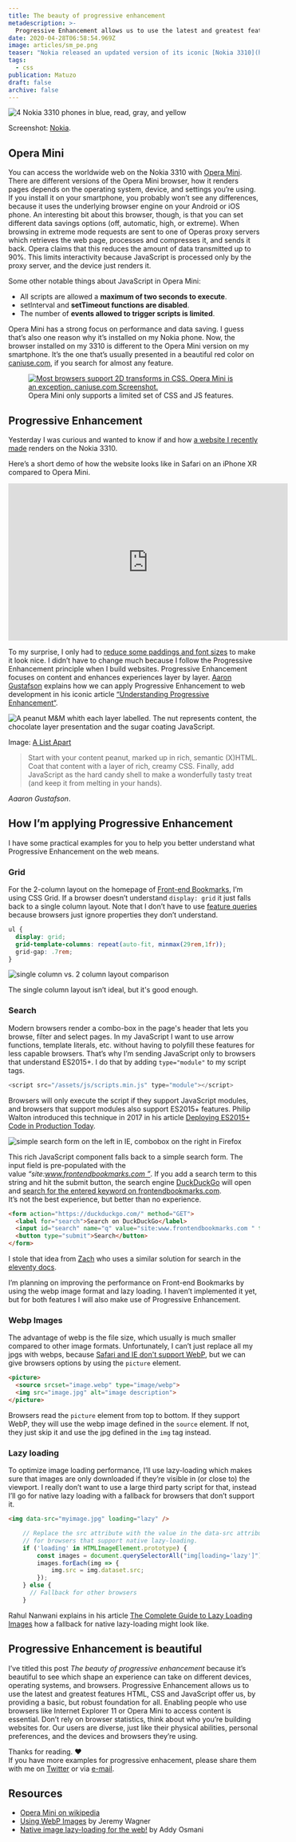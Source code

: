 ```yaml
---
title: The beauty of progressive enhancement
metadescription: >-
  Progressive Enhancement allows us to use the latest and greatest features HTML, CSS and JavaScript offer us, by providing a basic, but robust foundation for all.
date: 2020-04-28T06:58:54.969Z
image: articles/sm_pe.png
teaser: "Nokia released an updated version of its iconic [Nokia 3310](https://www.nokia.com/phones/en_int/nokia-3310) about 3 years ago. It was affordable for me (€60/$65), so I had to get one. It came with a 2 MP camera, a battery that lasts 30 days (up to 22 hours talk time), 2G, 16 MB storage, the original Snake game, and a browser. "
tags:
  - css
publication: Matuzo
draft: false
archive: false
---
```


![4 Nokia 3310 phones in blue, read, gray, and yellow](https://res.cloudinary.com/dp3mem7or/image/upload/c_scale,q_90,w_800/v1588058813/articles/progressive/nokia_phones.jpg)

Screenshot: [Nokia](https://www.nokia.com/phones/en_int/nokia-3310).

## Opera Mini
You can access the worldwide web on the Nokia 3310 with [Opera Mini](https://www.opera.com/de/mobile). There are different versions of the Opera Mini browser, how it renders pages depends on the operating system, device, and settings you’re using.
If you install it on your smartphone, you probably won’t see any differences, because it uses the underlying browser engine on your Android or iOS phone. An interesting bit about this browser, though, is that you can set different data savings options (off, automatic, high, or extreme). When browsing in extreme mode requests are sent to one of Operas proxy servers which retrieves the web page, processes and compresses it, and sends it back. Opera claims that this reduces the amount of data transmitted up to 90%. This limits interactivity because JavaScript is processed only by the proxy server, and the device just renders it.

Some other notable things about JavaScript in Opera Mini:

* All scripts are allowed a **maximum of two seconds to execute**.
* setInterval and **setTimeout functions are disabled**.
* The number of **events allowed to trigger scripts is limited**.

Opera Mini has a strong focus on performance and data saving. I guess that’s also one reason why it’s installed on my Nokia phone. Now, the browser installed on my 3310 is different to the Opera Mini version on my smartphone. It’s the one that’s usually presented in a beautiful red color on [caniuse.com](https://caniuse.com/), if you search for almost any feature.

<figure class="figure figure--full">
<a href="https://caniuse.com/#feat=transforms3d" rel="noopener"><img src="https://res.cloudinary.com/dp3mem7or/image/upload/c_scale,q_100,w_1290/v1588059649/articles/progressive/caniuse.jpg" alt="Most browsers support 2D transforms in CSS. Opera Mini is an exception. caniuse.com Screenshot."></a>

<figcaption>
Opera Mini only supports a limited set of CSS and JS features.
</figcaption>
</figure>

## Progressive Enhancement

Yesterday I was curious and wanted to know if and how [a website I recently made](https://www.frontendbookmarks.com/) renders on the Nokia 3310.

Here’s a short demo of how the website looks like in Safari on an iPhone XR compared to Opera Mini.

<div class="content__video-wrapper"><div class="video-wrapper"><iframe width="560" height="315" src="https://www.youtube.com/embed/78gtfL9ZA7U" frameborder="0" allow="accelerometer; autoplay; encrypted-media; gyroscope; picture-in-picture" allowfullscreen title="Progressive Enhancement Demo on a Nokia 3310." loading="lazy"></iframe></div></div>

To my surprise, I only had to [reduce some paddings and font sizes](https://github.com/matuzo/front-end-bookmarks/commit/6f1c0cdc3bef830b9f87ad1a1d50bc4b4c258166) to make it look nice. 
I didn’t have to change much because I follow the Progressive Enhancement principle when I build websites. Progressive Enhancement focuses on content and enhances experiences layer by layer. [Aaron Gustafson](https://www.aaron-gustafson.com/) explains how we can apply Progressive Enhancement to web development in his iconic article [“Understanding Progressive Enhancement“](https://alistapart.com/article/understandingprogressiveenhancement/). 

![A peanut M&M whith each layer labelled. The nut represents  content, the chocolate layer presentation and the sugar coating JavaScript.](https://res.cloudinary.com/dp3mem7or/image/upload/c_scale,q_100,w_540/v1588060675/articles/progressive/m-m.jpg)

Image: [A List Apart](https://alistapart.com/article/understandingprogressiveenhancement/)

> Start with your content peanut, marked up in rich, semantic (X)HTML. Coat that content with a layer of rich, creamy CSS. Finally, add JavaScript as the hard candy shell to make a wonderfully tasty treat (and keep it from melting in your hands).

<cite>Aaaron Gustafson</cite>.

## How I’m applying Progressive Enhancement

I have some practical examples for you to help you better understand what Progressive Enhancement on the web means.

### Grid

For the 2-column layout on the homepage of [Front-end Bookmarks](https://www.frontendbookmarks.com/), I’m using CSS Grid. If a browser doesn’t understand `display: grid` it just falls back to a single column layout. Note that I don’t have to use [feature queries](https://developer.mozilla.org/en-US/docs/Web/CSS/CSS_Conditional_Rules/Using_Feature_Queries) because browsers just ignore properties they don’t understand.

```css
ul {
  display: grid;
  grid-template-columns: repeat(auto-fit, minmax(29rem,1fr));
  grid-gap: .7rem;
}
```

![single column vs. 2 column layout comparison](https://res.cloudinary.com/dp3mem7or/image/upload/v1588061714/articles/progressive/ie11ff.jpg)

The single column layout isn’t ideal, but it's good enough.

### Search

Modern browsers render a combo-box in the page's header that lets you browse, filter and select pages. In my JavaScript I want to use arrow functions, template literals, etc. without having to polyfill these features for less capable browsers. That’s why I’m sending JavaScript only to browsers that understand ES2015+. I do that by adding `type="module"` to my script tags.

```js
<script src="/assets/js/scripts.min.js" type="module"></script>
```

Browsers will only execute the script if they support JavaScript modules, and browsers that support modules also support ES2015+ features. Philip Walton introduced this technique in 2017 in his article [Deploying ES2015+ Code in Production Today](https://philipwalton.com/articles/deploying-es2015-code-in-production-today/). 

![simple search form on the left in IE, combobox on the right in Firefox](https://res.cloudinary.com/dp3mem7or/image/upload/v1588062035/articles/progressive/ie11ff2.jpg)

This rich JavaScript component falls back to a simple search form. The input field is pre-populated with the value <i>“site:www.frontendbookmarks.com ”</i>. If you add a search term to this string and hit the submit button, the search engine [DuckDuckGo](https://duckduckgo.com) will open and [search for the entered keyword on frontendbookmarks.com](https://duckduckgo.com/?q=site%3A+frontendbookmarks.com+html&t=h_&ia=web).  
It’s not the best experience, but better than no experience. 

```html
<form action="https://duckduckgo.com/" method="GET">
  <label for="search">Search on DuckDuckGo</label>
  <input id="search" name="q" value="site:www.frontendbookmarks.com " type="text">
  <button type="submit">Search</button>
</form>
```
I stole that idea from [Zach](https://www.zachleat.com/) who uses a similar solution for search in the [eleventy docs](https://www.11ty.dev/docs/search/). 

I’m planning on improving the performance on Front-end Bookmarks by using the webp image format and lazy loading. I haven’t implemented it yet, but for both features I will also make use of Progressive Enhancement.

### Webp Images

The advantage of webp is the file size, which usually is much smaller compared to other image formats. Unfortunately, I can’t just replace all my jpgs with webps, because [Safari and IE don't support WebP](https://caniuse.com/#feat=webp), but we can give browsers options by using the `picture` element.

```html
<picture>
  <source srcset="image.webp" type="image/webp"> 
  <img src="image.jpg" alt="image description"> 
</picture>
```

Browsers read the `picture` element from top to bottom. If they support WebP, they will use the webp image defined in the `source` element. If not, they just skip it and use the jpg defined in the `img` tag instead.  

### Lazy loading

To optimize image loading performance, I’ll use lazy-loading which makes sure that images are only downloaded if they’re visible in (or close to) the viewport. I really don’t want to use a large third party script for that, instead I’ll go for native lazy loading with a fallback for browsers that don’t support it.

```html
<img data-src="myimage.jpg" loading="lazy" />
```

```js
    // Replace the src attribute with the value in the data-src attribute
    // for browsers that support native lazy-loading.
    if ('loading' in HTMLImageElement.prototype) {
        const images = document.querySelectorAll("img[loading='lazy']");
        images.forEach(img => {
            img.src = img.dataset.src;
        });
    } else {
      // Fallback for other browsers
    }
```

Rahul Nanwani explains in his article [The Complete Guide to Lazy Loading Images](https://css-tricks.com/the-complete-guide-to-lazy-loading-images/) how a fallback for native lazy-loading might look like.

## Progressive Enhancement is beautiful

I’ve titled this post *The beauty of progressive enhancement* because it’s beautiful to see which shape an experience can take on different devices, operating systems, and browsers. Progressive Enhancement allows us to use the latest and greatest features HTML, CSS and JavaScript offer us, by providing a basic, but robust foundation for all.
Enabling people who use browsers like Internet Explorer 11 or Opera Mini to access content is essential. Don’t rely on browser statistics, think about who you’re building websites for. Our users are diverse, just like their physical abilities, personal preferences, and the devices and browsers they’re using.

Thanks for reading. ❤️  
If you have more examples for progressive enhacement, please share them with me on [Twitter](https://twitter.com/mmatuzo) or via <a href="mailto: manuel@matuzo.at">e-mail</a>.

## Resources

* [Opera Mini on wikipedia](https://en.wikipedia.org/wiki/Opera_Mini)
* [Using WebP Images](https://css-tricks.com/using-webp-images/) by Jeremy Wagner
* [Native image lazy-loading for the web!](https://addyosmani.com/blog/lazy-loading/) by Addy Osmani
